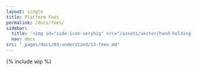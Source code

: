 ```yaml
---
layout: single
title: Platform Fees
permalink: /docs/fees/
sidebar:
  title: '<img id="side-icon-verybig" src="/assets/vector/hand-holding-hand.svg"/>Fees'
  nav: docs
src: "_pages/docs/03-understand/13-fees.md"
---
```


<!-- Cover: platform fees. What they cover. Why they are needed. How they are applied. Maker and taker difference and split. Use variables {{site.robosats.maker_fee}} and {{site.robosats.maker_fee}} -->

{% include wip %}